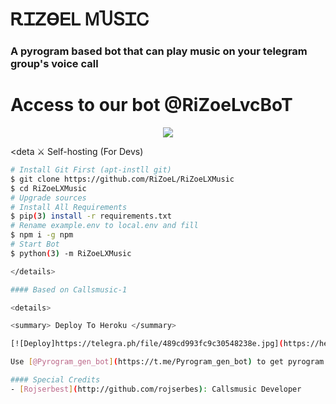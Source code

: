 <h1 align="centre">ᎡᏆᏃϴᎬᏞ ᎷႮՏᏆᏟ</h1>

### A pyrogram based bot that can play music on your telegram group's voice call

# Access to our bot @RiZoeLvcBoT

<p align="center">
  <img src="https://telegra.ph/file/e02dd02b2b28ef5fc19a7.jpg">
</p>

<deta
⚔ Self-hosting (For Devs) 
```sh
# Install Git First (apt-instll git)
$ git clone https://github.com/RiZoeL/RiZoeLXMusic
$ cd RiZoeLXMusic
# Upgrade sources
# Install All Requirements 
$ pip(3) install -r requirements.txt
# Rename example.env to local.env and fill
$ npm i -g npm
# Start Bot 
$ python(3) -m RiZoeLXMusic

</details>

#### Based on Callsmusic-1

<details>

<summary> Deploy To Heroku </summary>

[![Deploy]https://telegra.ph/file/489cd993fc9c30548238e.jpg](https://heroku.com/deploy?template=https://github.com/MrRizoel/RiZoeLXMusic)

Use [@Pyrogram_gen_bot](https://t.me/Pyrogram_gen_bot) to get pyrogram string session

#### Special Credits
- [Rojserbest](http://github.com/rojserbes): Callsmusic Developer
